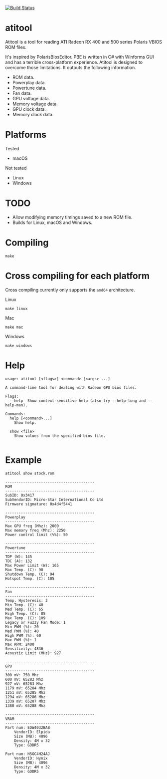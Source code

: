 [![Build Status](https://travis-ci.org/kellabyte/atitool.svg?branch=master)](https://travis-ci.org/kellabyte/atitool)

# atitool
Atitool is a tool for reading ATI Radeon RX 400 and 500 series Polaris VBIOS ROM files. 

It's inspired by PolarisBiosEditor. PBE is written in C# with Winforms GUI and has a terrible cross-platform experience. Atitool is designed to overcome those limitations. It outputs the following information.

* ROM data.
* Powerplay data.
* Powertune data.
* Fan data.
* GPU voltage data.
* Memory voltage data.
* GPU clock data.
* Memory clock data.

# Platforms
Tested
* macOS

Not tested
* Linux
* Windows


# TODO
* Allow modifying memory timings saved to a new ROM file.
* Builds for Linux, macOS and Windows.

# Compiling
```
make
```

# Cross compiling for each platform
Cross compiling currently only supports the `amd64` architecture.

Linux
```
make linux
```

Mac
```
make mac
```

Windows
```
make windows
```

# Help
```
usage: atitool [<flags>] <command> [<args> ...]

A command-line tool for dealing with Radeon GPU bios files.

Flags:
  --help  Show context-sensitive help (also try --help-long and --help-man).

Commands:
  help [<command>...]
    Show help.

  show <file>
    Show values from the specified bios file.
    
```

# Example
```
atitool show stock.rom

----------------------------------------
ROM
----------------------------------------
SubID: 0x3417
SubVendorID: Micro-Star International Co Ltd
Firmware signature: 0x4d4f5441

----------------------------------------
Powerplay
----------------------------------------
Max GPU freq (Mhz): 2000
Max memory freq (Mhz): 2250
Power control limit (%%): 50

----------------------------------------
Powertune
----------------------------------------
TDP (W): 145
TDC (A): 132
Max Power Limit (W): 165
Max Temp. (C): 90
Shutdown Temp. (C): 94
Hotspot Temp. (C): 105

----------------------------------------
Fan
----------------------------------------
Temp. Hysteresis: 3
Min Temp. (C): 40
Med Temp. (C): 65
High Temp. (C): 85
Max Temp. (C): 109
Legacy or Fuzzy Fan Mode: 1
Min PWM (%): 20
Med PWM (%): 40
High PWM (%): 60
Max PWM (%): 1
Max RPM: 2400
Sensitivity: 4836
Acoustic Limit (MHz): 927

----------------------------------------
GPU
----------------------------------------
300 mV: 750 Mhz
600 mV: 65282 Mhz
927 mV: 65283 Mhz
1179 mV: 65284 Mhz
1251 mV: 65285 Mhz
1294 mV: 65286 Mhz
1339 mV: 65287 Mhz
1380 mV: 65288 Mhz

----------------------------------------
VRAM
----------------------------------------
Part num: EDW4032BAB
	VendorID: Elpida
	Size (MB): 4096
	Density: 4M x 32
	Type: GDDR5

Part num: H5GC4H24AJ
	VendorID: Hynix
	Size (MB): 4096
	Density: 4M x 32
	Type: GDDR5
```